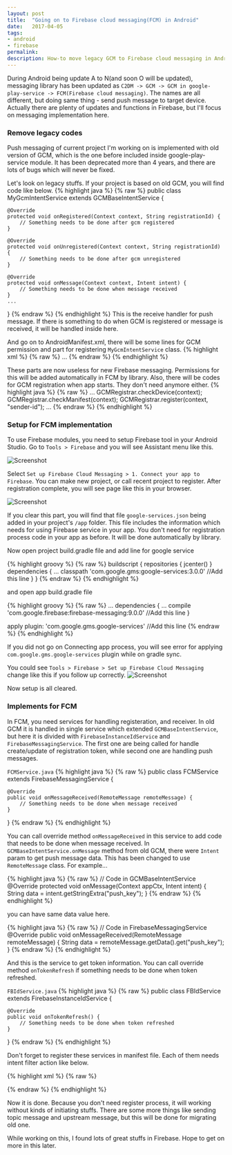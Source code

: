 ```yaml
---
layout: post
title:  "Going on to Firebase cloud messaging(FCM) in Android"
date:   2017-04-05
tags:
- android
- firebase
permalink: 
description: How-to move legacy GCM to Firebase cloud messaging in Android client
---
```


During Android being update A to N(and soon O will be updated), messaging library has been updated as `C2DM -> GCM -> GCM in google-play-service -> FCM(Firebase cloud messaging)`. The names are all different, but doing same thing - send push message to target device. Actually there are plenty of updates and functions in Firebase, but I'll focus on messaging implementation here.

### Remove legacy codes

Push messaging of current project I'm working on is implemented with old version of GCM, which is the one before included inside google-play-service module. It has been deprecated more than 4 years, and there are lots of bugs which will never be fixed.

Let's look on legacy stuffs. If your project is based on old GCM, you will find code like below.
{% highlight java %}
{% raw %}
public class MyGcmIntentService extends GCMBaseIntentService {

    @Override
    protected void onRegistered(Context context, String registrationId) {
        // Something needs to be done after gcm registered
    }

    @Override
    protected void onUnregistered(Context context, String registrationId) {
        // Something needs to be done after gcm unregistered
    }

    @Override
    protected void onMessage(Context context, Intent intent) {
        // Something needs to be done when message received
    }
    ...
}
{% endraw %}
{% endhighlight %}
This is the receive handler for push message. If there is something to do when GCM is registered or message is received, it will be handled inside here.

And go on to AndroidManifest.xml, there will be some lines for GCM permission and part for registering `MyGcmIntentService` class.
{% highlight xml %}
{% raw %}
<permission android:name="<your-package-name>.permission.C2D_MESSAGE"
            android:protectionLevel="signature" />
<uses-permission android:name="<your-package-name>.permission.C2D_MESSAGE" />
<uses-permission android:name="com.google.android.c2dm.permission.RECEIVE" />
...
<service android:name=".MyGcmIntentService" />
{% endraw %}
{% endhighlight %}

These parts are now useless for new Firebase messaging. Permissions for this will be added automatically in FCM by library.
Also, there will be codes for GCM registration when app starts. They don't need anymore either.
{% highlight java %}
{% raw %}
...
GCMRegistrar.checkDevice(context);
GCMRegistrar.checkManifest(context);
GCMRegistrar.register(context, "sender-id");
...
{% endraw %}
{% endhighlight %}

### Setup for FCM implementation

To use Firebase modules, you need to setup Firebase tool in your Android Studio. Go to `Tools > Firebase` and you will see Assistant menu like this.

![Screenshot](/assets/post_img/gcm_to_fcm/tools_firebase.png)

Select `Set up Firebase Cloud Messaging > 1. Connect your app to Firebase`. You can make new project, or call recent project to register. After registration complete, you will see page like this in your browser.

![Screenshot](/assets/post_img/gcm_to_fcm/android_studio_fb.png)

If you clear this part, you will find that file `google-services.json` being added in your project's `/app` folder. This file includes the information which needs for using Firebase service in your app. You don't need for registration process code in your app as before. It will be done automatically by library.

Now open project build.gradle file and add line for google service

{% highlight groovy %}
{% raw %}
buildscript {
    repositories {
        jcenter()
    }
    dependencies {
        ...
        classpath 'com.google.gms:google-services:3.0.0'        //Add this line
    }
}
{% endraw %}
{% endhighlight %}

and open app build.gradle file

{% highlight groovy %}
{% raw %}
...
dependencies {
    ...
    compile 'com.google.firebase:firebase-messaging:9.0.0'      //Add this line
}

apply plugin: 'com.google.gms.google-services'      //Add this line
{% endraw %}
{% endhighlight %}

If you did not go on Connecting app process, you will see error for applying `com.google.gms.google-services` plugin while on gradle sync.

You could see `Tools > Firebase > Set up Firebase Cloud Messaging` change like this if you follow up correctly.
![Screenshot](/assets/post_img/gcm_to_fcm/fb_connect_complete.png)

Now setup is all cleared.

### Implements for FCM

In FCM, you need services for handling registeration, and receiver. In old GCM it is handled in single service which extended `GCMBaseIntentService`, but here it is divided with `FirebaseInstanceIdService` and `FirebaseMessagingService`. The first one are being called for handle create/update of registration token, while second one are handling push messages.

`FCMService.java`
{% highlight java %}
{% raw %}
public class FCMService extends FirebaseMessagingService {

    @Override
    public void onMessageReceived(RemoteMessage remoteMessage) {
        // Something needs to be done when message received
    }
}
{% endraw %}
{% endhighlight %}

You can call override method `onMessageReceived` in this service to add code that needs to be done when message received. 
In `GCMBaseIntentService.onMessage` method from old GCM, there were `Intent` param to get push message data. This has been changed to use `RemoteMessage` class. For example...

{% highlight java %}
{% raw %}
// Code in GCMBaseIntentService
@Override
protected void onMessage(Context appCtx, Intent intent) {
    String data = intent.getStringExtra("push_key");
}
{% endraw %}
{% endhighlight %}

you can have same data value here.

{% highlight java %}
{% raw %}
// Code in FirebaseMessagingService
@Override
public void onMessageReceived(RemoteMessage remoteMessage) {
    String data = remoteMessage.getData().get("push_key");
}
{% endraw %}
{% endhighlight %}

And this is the service to get token information. You can call override method `onTokenRefresh` if something needs to be done when token refreshed.

`FBIdService.java`
{% highlight java %}
{% raw %}
public class FBIdService extends FirebaseInstanceIdService {

    @Override
    public void onTokenRefresh() {
        // Something needs to be done when token refreshed
    }
}
{% endraw %}
{% endhighlight %}

Don't forget to register these services in manifest file. Each of them needs intent filter action like below.

{% highlight xml %}
{% raw %}
<service
    android:name=".FCMService">
    <intent-filter>
        <action android:name="com.google.firebase.MESSAGING_EVENT"/>
    </intent-filter>
</service>

<service
    android:name=".FBIdService">
    <intent-filter>
        <action android:name="com.google.firebase.INSTANCE_ID_EVENT"/>
    </intent-filter>
</service>
{% endraw %}
{% endhighlight %}

Now it is done. Because you don't need register process, it will working without kinds of initiating stuffs. There are some more things like sending topic message and upstream message, but this will be done for migrating old one.

While working on this, I found lots of great stuffs in Firebase. Hope to get on more in this later.


